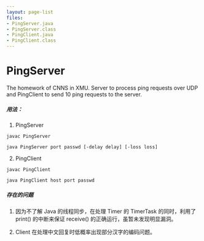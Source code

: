 ```yaml
---
layout: page-list
files:
- PingServer.java
- PingServer.class
- PingClient.java
- PingClient.class
---
```


# PingServer
The homework of CNNS in XMU.
Server to process ping requests over UDP and PingClient to send 10 ping requests to the server.
##### 用法：

1. PingServer

```shell
javac PingServer

java PingServer port passwd [-delay delay] [-loss loss]
```

2. PingClient

```shell
javac PingClient

java PingClient host port passwd
```

##### 存在的问题

1. 因为不了解 Java 的线程同步，在处理 Timer 的 TimerTask 的同时，利用了 print() 的中断来保证 receive() 的正确运行，虽暂未发现明显漏洞。

2. Client 在处理中文回复时低概率出现部分汉字的编码问题。
